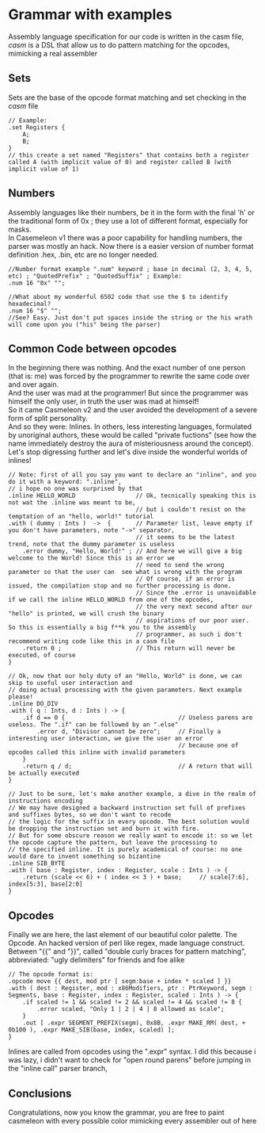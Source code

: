 # Grammar with examples  

Assembly language specification for our code is written in the casm file, *casm* is a DSL that allow us to do pattern matching for the opcodes, mimicking a real assembler  

## Sets  
Sets are the base of the opcode format matching and set checking in the *casm* file  

    // Example:  
    .set Registers {  
        A;  
        B;  
    }  
    // this create a set named "Registers" that contains both a register called A (with implicit value of 0) and register called B (with implicit value of 1)  

## Numbers  
Assembly languages like their numbers, be it in the form with the final 'h' or the traditional form of 0x ; they use a lot of different format, especially for masks.  
In Casemeleon v1 there was a poor capability for handling numbers, the parser was mostly an hack. Now there is a easier version of number format definition
.hex, .bin, etc are no longer needed.  

    //Number format example ".num" keyword ; base in decimal (2, 3, 4, 5, etc) ; "QuotedPrefix" ; "QuotedSuffix" ; Example:  
    .num 16 "0x" "";  

    //What about my wonderful 6502 code that use the $ to identify hexadecimal?  
    .num 16 "$" "";  
    //See? Easy. Just don't put spaces inside the string or the his wrath will come upon you ("his" being the parser)  

## Common Code between opcodes  
In the beginning there was nothing. And the exact number of one person (that is: me) was forced by the programmer to rewrite the same code over and over again.  
And the user was mad at the programmer! But since the programmer was himself the only user, in truth the user was mad at himself!  
So it came Casmeleon v2 and the user avoided the development of a severe form of split personality.  
And so they were: Inlines. In others, less interesting languages, formulated by unoriginal authors, these would be called "private fuctions" (see how the name immediately destroy the aura of misteriousness around the concept).  
Let's stop digressing further and let's dive inside the wonderful worlds of inlines!

    // Note: first of all you say you want to declare an "inline", and you do it with a keyword: ".inline",  
    // i hope no one was surprised by that  
    .inline HELLO_WORLD                 // Ok, tecnically speaking this is not wat the .inline was meant to be, 
                                        // but i couldn't resist on the temptation of an "hello, world!" tutorial  
    .with ( dummy : Ints )  ->  {       // Parameter list, leave empty if you don't have parameters, note "->" separator, 
                                        // it seems to be the latest trend, note that the dummy parameter is useless    
        .error dummy, "Hello, World!" ; // And here we will give a big welcome to the World! Since this is an error we  
                                        // need to send the wrong parameter so that the user can  see what is wrong with the program  
                                        // Of course, if an error is issued, the compilation stop and no further processing is done.  
                                        // Since the .error is unavoidable if we call the inline HELLO_WORLD from one of the opcodes,  
                                        // the very next second after our "hello" is printed, we will crush the binary    
                                        // aspirations of our poor user. So this is essentially a big f**k you to the assembly 
                                        // programmer, as such i don't recommend writing code like this in a casm file  
        .return 0 ;                     // This return will never be executed, of course  
    }  

    // Ok, now that our holy duty of an "Hello, World" is done, we can skip to useful user interaction and  
    // doing actual processing with the given parameters. Next example please!  
    .inline DO_DIV  
    .with ( q : Ints, d : Ints ) -> {  
        .if d == 0 {                                // Useless parens are useless. The ".if" can be followed by an ".else"  
            .error d, "Divisor cannot be zero";     // Finally a interesting user interaction, we give the user an error  
                                                    // because one of opcodes called this inline with invalid parameters  
        }  
        .return q / d;                              // A return that will be actually executed  
    }  

    // Just to be sure, let's make another example, a dive in the realm of instructions encoding   
    // We may have designed a backward instruction set full of prefixes and suffixes bytes, so we don't want to recode  
    // the logic for the suffix in every opcode. The best solution would be dropping the instruction set and burn it with fire.
    // But for some obscure reason we really want to encode it: so we let the opcode capture the pattern, but leave the processing to  
    // the specified inline. It is purely academical of course: no one would dare to invent something so bizantine    
    .inline SIB_BYTE
    .with ( base : Register, index : Register, scale : Ints ) -> {  
        .return (scale << 6) + ( index << 3 ) + base;     // scale[7:6], index[5:3], base[2:0]
    }  


## Opcodes

Finally we are here, the last element of our beautiful color palette. The Opcode. An hacked version of perl like regex, made language construct.  
Between "{{" and "}}", called "double curly braces for pattern matching", abbreviated: "ugly delimiters" for friends and foe alike  

    // The opcode format is:  
    .opcode move {{ dest, mod ptr [ segm:base + index * scaled ] }}  
    .with ( dest : Register, mod : x86Modifiers, ptr : PtrKeyword, segm : Segments, base : Register, index : Register, scaled : Ints ) -> {  
        .if scaled != 1 && scaled != 2 && scaled != 4 && scaled != 8 {  
            .error scaled, "Only 1 | 2 | 4 | 8 allowed as scale";   
        }  
        .out [ .expr SEGMENT_PREFIX(segm), 0x8B, .expr MAKE_RM( dest, + 0b100 ), .expr MAKE_SIB(base, index, scaled) ];  
    }   

Inlines are called from opcodes using the ".expr" syntax. I did this because i was lazy, i didn't want to check for "open round parens" before jumping
in the "inline call" parser branch,

## Conclusions  

Congratulations, now you know the grammar, you are free to paint casmeleon with every possible color mimicking every assembler out of here   
